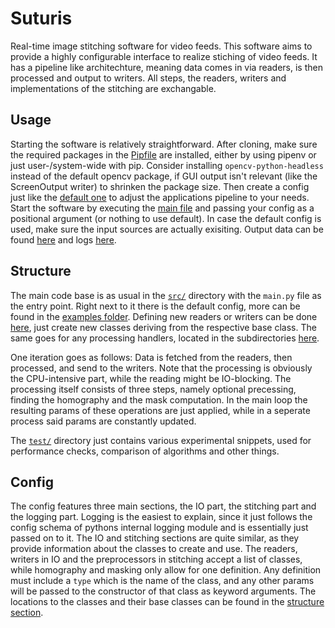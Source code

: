 # Suturis

Real-time image stitching software for video feeds. This software aims to provide a highly configurable interface to realize stiching of video feeds. It has a pipeline like architechture, meaning data comes in via readers, is then processed and output to writers. All steps, the readers, writers and implementations of the stitching are exchangable.

## Usage

Starting the software is relatively straightforward. After cloning, make sure the required packages in the [Pipfile](Pipfile) are installed, either by using pipenv or just user-/system-wide with pip. Consider installing `opencv-python-headless` instead of the default opencv package, if GUI output isn't relevant (like the ScreenOutput writer) to shrinken the package size.
Then create a config just like the [default one](src/config.yaml) to adjust the applications pipeline to your needs. Start the software by executing the [main file](src/main.py) and passing your config as a positional argument (or nothing to use default).
In case the default config is used, make sure the input sources are actually exisiting.
Output data can be found [here](data/out/) and logs [here](log/).

## Structure

The main code base is as usual in the [`src/`](src/) directory with the `main.py` file as the entry point. Right next to it there is the default config, more can be found in the [examples folder](examples/).
Defining new readers or writers can be done [here](src/suturis/io/), just create new classes deriving from the respective base class. The same goes for any processing handlers, located in the subdirectories [here](src/suturis/processing/computation/).

One iteration goes as follows: Data is fetched from the readers, then processed, and send to the writers. Note that the processing is obviously the CPU-intensive part, while the reading might be IO-blocking.
The processing itself consists of three steps, namely optional precessing, finding the homography and the mask computation. In the main loop the resulting params of these operations are just applied, while in a seperate process said params are constantly updated.

The [`test/`](test/) directory just contains various experimental snippets, used for performance checks, comparison of algorithms and other things.

## Config

The config features three main sections, the IO part, the stitching part and the logging part. Logging is the easiest to explain, since it just follows the config schema of pythons internal logging module and is essentially just passed on to it.
The IO and stitching sections are quite similar, as they provide information about the classes to create and use. The readers, writers in IO and the preprocessors in stitching accept a list of classes, while homography and masking only allow for one definition. Any definition must include a `type` which is the name of the class, and any other params will be passed to the constructor of that class as keyword arguments. The locations to the classes and their base classes can be found in the [structure section](#structure).
